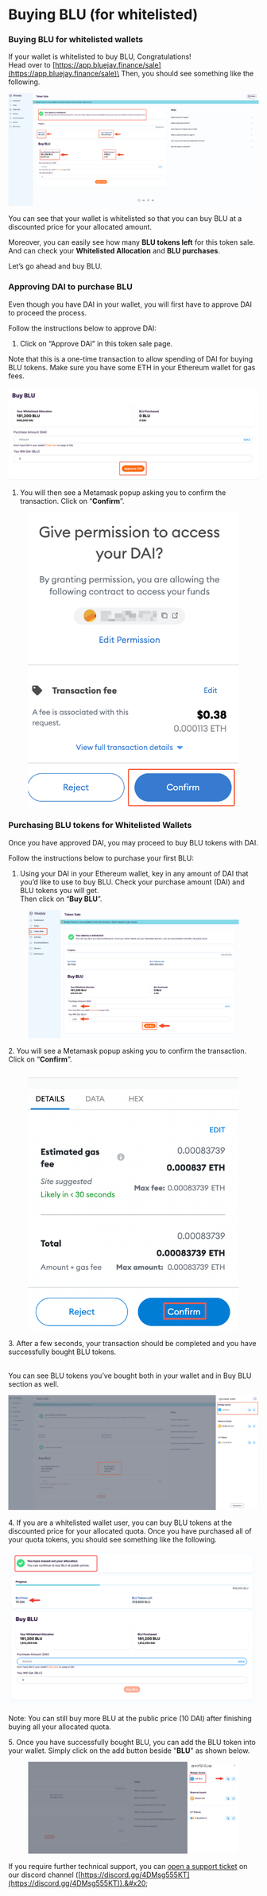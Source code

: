 # Buying BLU (for whitelisted)

### **Buying BLU for whitelisted wallets**

If your wallet is whitelisted to buy BLU, Congratulations! \
Head over to [https://app.bluejay.finance/sale](https://app.bluejay.finance/sale)\
Then, you should see something like the following.

![](<../../.gitbook/assets/2 (1)>)

You can see that your wallet is whitelisted so that you can buy BLU at a discounted price for your allocated amount.

Moreover, you can easily see how many **BLU tokens left** for this token sale. And can check your **Whitelisted Allocation** and **BLU purchases**.

Let’s go ahead and buy BLU.

### **Approving DAI to purchase BLU**

Even though you have DAI in your wallet, you will first have to approve DAI to proceed the process.

Follow the instructions below to approve DAI:

1. Click on “Approve DAI” in this token sale page.

Note that this is a one-time transaction to allow spending of DAI for buying BLU tokens. Make sure you have some ETH in your Ethereum wallet for gas fees.

![](../../.gitbook/assets/3)

1. You will then see a Metamask popup asking you to confirm the transaction. Click on “**Confirm**”.

<figure><img src="../../.gitbook/assets/toupdate1.png" alt=""><figcaption></figcaption></figure>

### **Purchasing BLU tokens for Whitelisted Wallets**

Once you have approved DAI, you may proceed to buy BLU tokens with DAI.

Follow the instructions below to purchase your first BLU:

1. Using your DAI in your Ethereum wallet, key in any amount of DAI that you’d like to use to buy BLU. Check your purchase amount (DAI) and BLU tokens you will get. \
   Then click on “**Buy BLU**”.

<figure><img src="../../.gitbook/assets/toupdate2.png" alt=""><figcaption></figcaption></figure>

2\. You will see a Metamask popup asking you to confirm the transaction. Click on “**Confirm**”.

<figure><img src="../../.gitbook/assets/toupdate3 (1).png" alt=""><figcaption></figcaption></figure>

&#x20;3\.  After a few seconds, your transaction should be completed and you have successfully bought BLU tokens.

\
You can see BLU tokens you’ve bought both in your wallet and in Buy BLU section as well.

![](../../.gitbook/assets/7)

4\. If you are a whitelisted wallet user, you can buy BLU tokens at the discounted price for your allocated quota. Once you have purchased all of your quota tokens, you should see something like the following.

![](../../.gitbook/assets/8)

Note: You can still buy more BLU at the public price (10 DAI) after finishing buying all your allocated quota.

5\. Once you have successfully bought BLU, you can add the BLU token into your wallet. Simply click on the add button beside "**BLU**" as shown below.

<figure><img src="../../.gitbook/assets/SCR-20221026-g2a.png" alt=""><figcaption></figcaption></figure>

If you require further technical support, you can [open a support ticket](broken-reference) on our discord channel ([https://discord.gg/4DMsg555KT](https://discord.gg/4DMsg555KT)).&#x20;
